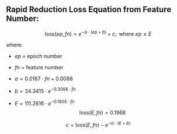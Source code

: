 ## Rapid Reduction Loss Equation from Feature Number:

$$
\text{loss}(ep, fn) = e^{-\alpha \cdot (ep + b)} + c ; \text{ where } ep \leq E
$$

where:
- $ep$ = epoch number
- $fn$ = feature number

- $a = 0.0167 \cdot fn + 0.0098$
- $b = 34.3415 \cdot e^{-0.3066 \cdot fn}$
- $E = 111.2616 \cdot e^{-0.1605 \cdot fn}$
$$
\text{loss}(E, fn) = 0.1968
$$

$$
c = \text{loss}(E, fn) - e^{-\alpha \cdot (E + b)}
$$

